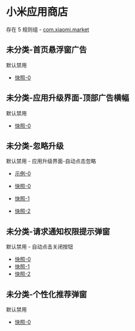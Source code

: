 # 小米应用商店

存在 5 规则组 - [com.xiaomi.market](/src/apps/com.xiaomi.market.ts)

## 未分类-首页悬浮窗广告

默认禁用

- [快照-0](https://i.gkd.li/i/13248808)

## 未分类-应用升级界面-顶部广告横幅

默认禁用

- [快照-0](https://i.gkd.li/i/13197334)

## 未分类-忽略升级

默认禁用 - 应用升级界面-自动点击忽略

- [示例-0](https://github.com/gkd-kit/subscription/assets/45487685/a3a61df9-7757-428e-b4fe-a960e09a0bbe)

- [快照-0](https://i.gkd.li/i/12674261)
- [快照-1](https://i.gkd.li/i/12674264)
- [快照-2](https://i.gkd.li/i/12674269)

## 未分类-请求通知权限提示弹窗

默认禁用 - 自动点击关闭按钮

- [快照-0](https://i.gkd.li/i/12714980)
- [快照-1](https://i.gkd.li/i/13197306)
- [快照-2](https://i.gkd.li/i/13691701)

## 未分类-个性化推荐弹窗

默认禁用

- [快照-0](https://i.gkd.li/i/13624971)
